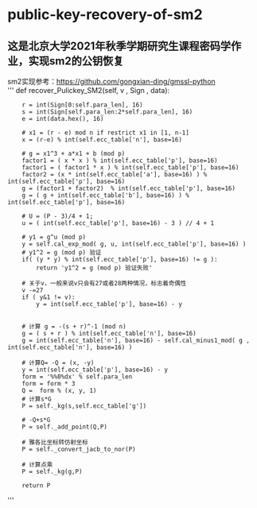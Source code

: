 # public-key-recovery-of-sm2
## 这是北京大学2021年秋季学期研究生课程密码学作业，实现sm2的公钥恢复  
sm2实现参考：https://github.com/gongxian-ding/gmssl-python  
'''
def recover_Pulickey_SM2(self, v , Sign , data):

        r = int(Sign[0:self.para_len], 16)
        s = int(Sign[self.para_len:2*self.para_len], 16)
        e = int(data.hex(), 16)

        # x1 = (r - e) mod n if restrict x1 in [1, n-1]
        x = (r-e) % int(self.ecc_table['n'], base=16)

        # g = x1^3 + a*x1 + b (mod p)
        factor1 = ( x * x ) % int(self.ecc_table['p'], base=16)
        factor1 = ( factor1 * x ) % int(self.ecc_table['p'], base=16)
        factor2 = (x * int(self.ecc_table['a'], base=16) ) % int(self.ecc_table['p'], base=16)
        g = (factor1 + factor2)  % int(self.ecc_table['p'], base=16)
        g = ( g + int(self.ecc_table['b'], base=16) ) % int(self.ecc_table['p'], base=16)

        # U = (P - 3)/4 + 1;
        u = ( int(self.ecc_table['p'], base=16) - 3 ) // 4 + 1

        # y1 = g^u (mod p)
        y = self.cal_exp_mod( g, u, int(self.ecc_table['p'], base=16) )
        # y1^2 = g (mod p) 验证
        if( (y * y) % int(self.ecc_table['p'], base=16) != g ):
            return 'y1^2 = g (mod p) 验证失败'
        
        # 关于v，一般来说v只会有27或者28两种情况，标志着奇偶性
        v -=27
        if ( y&1 != v):
            y = int(self.ecc_table['p'], base=16) - y
        

        # 计算 g = -(s + r)^-1 (mod n)
        g = ( s + r ) % int(self.ecc_table['n'], base=16)
        g = int(self.ecc_table['n'], base=16) - self.cal_minus1_mod( g , int(self.ecc_table['n'], base=16) )

        # 计算Q= -Q = (x, -y)
        y = int(self.ecc_table['p'], base=16) - y
        form = '%%0%dx' % self.para_len
        form = form * 3
        Q =  form % (x, y, 1)
        # 计算s*G
        P = self._kg(s,self.ecc_table['g'])

        # -Q+s*G
        P = self._add_point(Q,P)

        # 雅各比坐标转仿射坐标
        P = self._convert_jacb_to_nor(P)

        # 计算点乘
        P = self._kg(g,P)

        return P
       
'''
